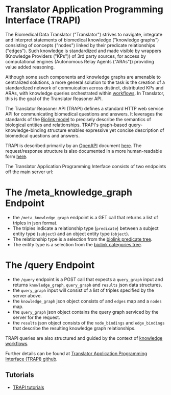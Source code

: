 # Translator Application Programming Interface (TRAPI)

The Biomedical Data Translator ("Translator") strives to navigate, integrate and interpret statements of biomedical knowledge ("knowledge graphs") consisting of concepts ("nodes") linked by their predicate relationships ("edges"). Such knowledge is standardized and made visible by wrappers (Knowledge Providers ("KPs")) of 3rd party sources, for access by computational engines (Autonomous Relay Agents ("ARAs")) providing value added reasoning. 

Although some such components and knowledge graphs are amenable to centralized solutions, a more general solution to the task is the creation of a standardized network of commuication across distinct, distributed KPs and ARAs, with knowledge queries orchestrated within [workflows](workflows.md). In Translator, this is the goal of the Translator Reasoner API.

The Translator Reasoner API (TRAPI) defines a standard HTTP web service API for communicating biomedical questions and answers. It leverages the standards of the  [Biolink model](https://biolink.github.io/biolink-model/) to precisely describe the semantics of biological entities and relationships. TRAPI's graph-based query-knowledge-binding structure enables expressive yet concise description of biomedical questions and answers.

TRAPI is described primarily by an [OpenAPI](https://github.com/OAI/OpenAPI-Specification) document [here](https://github.com/NCATSTranslator/ReasonerAPI/blob/master/TranslatorReasonerAPI.yaml). The request/response structure is also documented in a more human-readable form [here](https://github.com/NCATSTranslator/ReasonerAPI/blob/master/docs/reference.md).

The Translator Application Programming Interface consists of two endpoints off the main server url:

# The /meta_knowledge_graph Endpoint

- the `/meta_knowledge_graph` endpoint is a GET call that returns a list of triples in json format. 
- The triples indicate a relationship type (`predicate`) between a subject entity type (`subject`) and an object entity type (`object`).
- The relationship type is a selection from the [biolink predicate tree](http://tree-viz-biolink.herokuapp.com/predicates).
- The entity type is a selection from the [biolink categories tree](http://tree-viz-biolink.herokuapp.com/categories).

# The /query Endpoint

- the `/query` endpoint is a POST call that expects a `query_graph` input and returns `knowledge_graph`, `query_graph` and `results` json data structures.
- the `query_graph` input will consist of a list of triples specified by the server above.
- the `knowledge_graph` json object consists of and `edges` map and a `nodes` map.
- the `query_graph` json object contains the query graph serviced by the server for the request.
- the `results` json object consists of the `node_bindings` and `edge_bindings` that describe the resulting knowledge graph relationships.

TRAPI queries are also structured and guided by the context of [knowledge workflows](workflows.md).

Further details can be found at [Translator Application Programming Interface (TRAPI) github](https://github.com/NCATSTranslator/ReasonerAPI).

## Tutorials

* [TRAPI tutorials](../guide-for-developers/tutorials/index.md)
